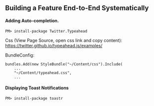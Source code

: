﻿## Building a Feature End-to-End Systematically

#### Adding Auto-completion.
```
PM> install-package Twitter.Typeahead
```
Css (View Page Source, open css link and copy content):  
https://twitter.github.io/typeahead.js/examples/

BundleConfig:
```
bundles.Add(new StyleBundle("~/Content/css").Include(
	...
	"~/Content/typeahead.css",
	...
```

#### Displaying Toast Notifications
```
PM> install-package toastr
```